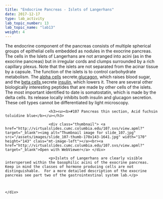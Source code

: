 ```yaml
---
title: "Endocrine Pancreas - Islets of Langerhans"
date: 2017-12-17
type: lab_activity
lab_topic_number: 13
lab_topic_name: "lab13"
weight: 4
---
```

<div class="entrybody">
                        <p>The endocrine component of the pancreas consists of multiple spherical groups of epithelial cells embedded as nodules in the exocrine pancreas.  The cells in the Islets of Langerhans are not arranged into acini (as in the exocrine pancreas) but in irregular cords and clumps surrounded by a rich capillary plexus.  Note that the islets are not separated from the acinar tissue by a capsule.  The function of the islets is to control carbohydrate metabolism.  The <u>alpha cells</u> secrete<u> glucagon</u>, which raises blood sugar, and the <u>beta cells </u>secrete <u>insulin</u>, which lowers it.  There are several other biologically interesting peptides that are made by other cells of the islets.  The most important identified to date is somatostatin, which is made by the delta cells. Its release locally inhibits both insulin and glucagon secretion. These cell types cannot be differentiated by light microscopy.</p>

                        <h3><u><b>#107 Pancreas thin section, Acid fuchsin toluidine blue</b></u></h3>

                        <div class="thumbnail"> <a href="http://virtualslides.cumc.columbia.edu/107.svs/view.apml?" target="_blank"><img alt="Thumbnail image for slide_107.jpg" src="/assets/images/slide_107-thumb-170x143-1641.jpg" width="170" height="143" class="mt-image-left"></a><br><a href="http://virtualslides.cumc.columbia.edu/107.svs/view.apml?" target="_blank">Open with WebViewer</a> </div>

                        <p>Islets of Langerhans are clearly visible interspersed within the basophilic acini of the exocrine pancreas. Keep in mind the classes of hormone producing cells are not distinguishable.  For a more detailed description of the exocrine pancreas see part two of the gastrointestinal system lab.</p>
                                                
                                                                        
                                                                                                </div>
